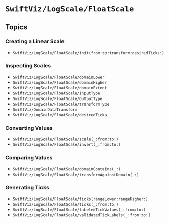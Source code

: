 # ``SwiftViz/LogScale/FloatScale``

## Topics

### Creating a Linear Scale

- ``SwiftViz/LogScale/FloatScale/init(from:to:transform:desiredTicks:)``

### Inspecting Scales

- ``SwiftViz/LogScale/FloatScale/domainLower``
- ``SwiftViz/LogScale/FloatScale/domainHigher``
- ``SwiftViz/LogScale/FloatScale/domainExtent``
- ``SwiftViz/LogScale/FloatScale/InputType``
- ``SwiftViz/LogScale/FloatScale/OutputType``
- ``SwiftViz/LogScale/FloatScale/transformType``
- ``SwiftViz/DomainDataTransform``
- ``SwiftViz/LogScale/FloatScale/desiredTicks``

### Converting Values 

- ``SwiftViz/LogScale/FloatScale/scale(_:from:to:)``
- ``SwiftViz/LogScale/FloatScale/invert(_:from:to:)``

### Comparing Values

- ``SwiftViz/LogScale/FloatScale/domainContains(_:)``
- ``SwiftViz/LogScale/FloatScale/transformAgainstDomain(_:)``

### Generating Ticks

- ``SwiftViz/LogScale/FloatScale/ticks(rangeLower:rangeHigher:)``
- ``SwiftViz/LogScale/FloatScale/ticks(_:from:to:)``
- ``SwiftViz/LogScale/FloatScale/labeledTickValues(_:from:to:)``
- ``SwiftViz/LogScale/FloatScale/validatedTickLabels(_:from:to:)``

